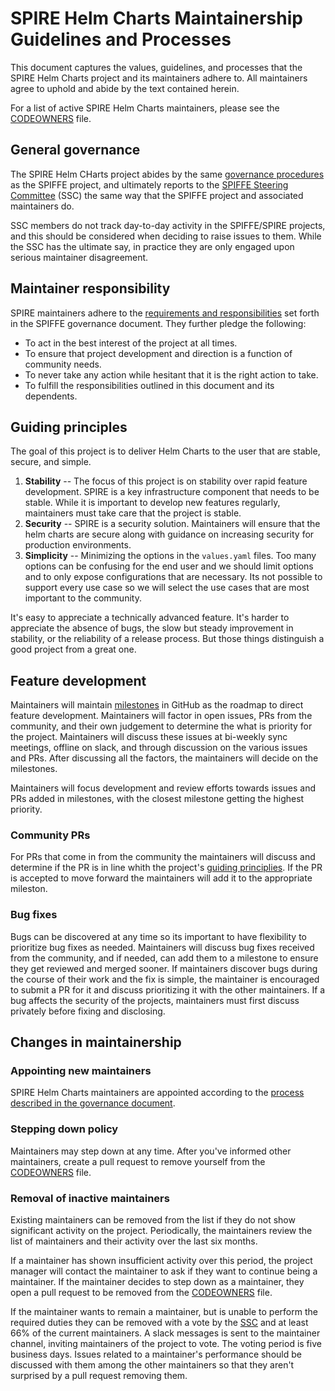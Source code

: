 # SPIRE Helm Charts Maintainership Guidelines and Processes

This document captures the values, guidelines, and processes that the SPIRE Helm Charts project and its maintainers adhere to. All maintainers agree to uphold and abide by the text contained herein.

For a list of active SPIRE Helm Charts maintainers, please see the [CODEOWNERS](CODEOWNERS) file.

## General governance

The SPIRE Helm CHarts project abides by the same [governance procedures][1] as the SPIFFE project, and ultimately reports to the [SPIFFE Steering Committee][3] (SSC) the same way that the SPIFFE project and associated maintainers do.

SSC members do not track day-to-day activity in the SPIFFE/SPIRE projects, and this should be considered when deciding to raise issues to them. While the SSC has the ultimate say, in practice they are only engaged upon serious maintainer disagreement.

## Maintainer responsibility

SPIRE maintainers adhere to the [requirements and responsibilities][2] set forth in the SPIFFE governance document. They further pledge the following:

* To act in the best interest of the project at all times.
* To ensure that project development and direction is a function of community needs.
* To never take any action while hesitant that it is the right action to take.
* To fulfill the responsibilities outlined in this document and its dependents.

## Guiding principles

The goal of this project is to deliver Helm Charts to the user that are stable, secure, and simple.

1. **Stability** -- The focus of this project is on stability over rapid feature development. SPIRE is a key infrastructure component that needs to be stable. While it is important to develop new features regularly, maintainers must take care that the project is stable.
1. **Security** -- SPIRE is a security solution. Maintainers will ensure that the helm charts are secure along with guidance on increasing security for production environments.
1. **Simplicity** -- Minimizing the options in the `values.yaml` files. Too many options can be confusing for the end user and we should limit options and to only expose configurations that are necessary. Its not possible to support every use case so we will select the use cases that are most important to the community.

It's easy to appreciate a technically advanced feature. It's harder to appreciate the absence of bugs, the slow but steady improvement in stability, or the reliability of a release process. But those things distinguish a good project from a great one.

## Feature development

Maintainers will maintain [milestones](https://github.com/spiffe/helm-charts/milestones) in GitHub as the roadmap to direct feature development. Maintainers will factor in open issues, PRs from the community, and their own judgement to determine the what is priority for the project. Maintainers will discuss these issues at bi-weekly sync meetings, offline on slack, and through discussion on the various issues and PRs. After discussing all the factors, the maintainers will decide on the milestones.

Maintainers will focus development and review efforts towards issues and PRs added in milestones, with the closest milestone getting the highest priority.

### Community PRs

For PRs that come in from the community the maintainers will discuss and determine if the PR is in line whith the project's [guiding principlies](#guiding-principles). If the PR is accepted to move forward the maintainers will add it to the appropriate mileston.

### Bug fixes

Bugs can be discovered at any time so its important to have flexibility to prioritize bug fixes as needed. Maintainers will discuss bug fixes received from the community, and if needed, can add them to a milestone to ensure they get reviewed and merged sooner. If maintainers discover bugs during the course of their work and the fix is simple, the maintainer is encouraged to submit a PR for it and discuss prioritizing it with the other maintainers. If a bug affects the security of the projects, maintainers must first discuss privately before fixing and disclosing.

## Changes in maintainership

### Appointing new maintainers

SPIRE Helm Charts maintainers are appointed according to the [process described in the governance document][2].

### Stepping down policy

Maintainers may step down at any time. After you've informed other maintainers, create a pull request to remove yourself from the [CODEOWNERS](CODEOWNERS) file.

### Removal of inactive maintainers

Existing maintainers can be removed from the list if they do not show significant activity on the project. Periodically, the maintainers review the list of maintainers and their activity over the last six months.

If a maintainer has shown insufficient activity over this period, the project manager will contact the maintainer to ask if they want to continue being a maintainer. If the maintainer decides to step down as a maintainer, they open a pull request to be removed from the [CODEOWNERS](CODEOWNERS) file.

If the maintainer wants to remain a maintainer, but is unable to perform the required duties they can be removed with a vote by the [SSC][3] and at least 66% of the current maintainers. A slack messages is sent to the maintainer channel, inviting maintainers of the project to vote. The voting period is five business days. Issues related to a maintainer's performance should be discussed with them among the other maintainers so that they aren't surprised by a pull request removing them.

[1]: https://github.com/spiffe/spiffe/blob/main/GOVERNANCE.md
[2]: https://github.com/spiffe/spiffe/blob/main/GOVERNANCE.md#maintainers
[3]: https://github.com/spiffe/spiffe/blob/main/GOVERNANCE.md#the-spiffe-steering-committee-ssc
